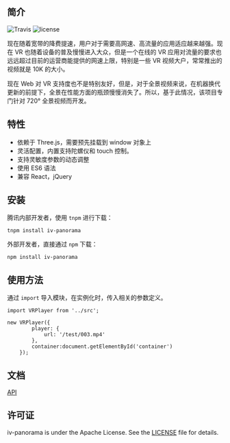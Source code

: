 ## 简介

![Travis](https://img.shields.io/travis/rust-lang/rust.svg)
![license](https://img.shields.io/badge/license-APACHE-blue.svg)

现在随着宽带的降费提速，用户对于需要高网速、高流量的应用适应越来越强。现在 VR 也随着设备的普及慢慢进入大众，但是一个在线的 VR 应用对流量的要求也远远超过目前的运营商能提供的网速上限，特别是一些 VR 视频大户，常常推出的视频就是 10K 的大小。

现在 Web 对 VR 支持度也不是特别友好，但是，对于全景视频来说，在机器换代更新的前提下，全景在性能方面的瓶颈慢慢消失了。所以，基于此情况，该项目专门针对 720° 全景视频而开发。

## 特性

 - 依赖于 Three.js，需要预先挂载到 window 对象上
 - 灵活配置，内置支持陀螺仪和 touch 控制。
 - 支持灵敏度参数的动态调整
 - 使用 ES6 语法
 - 兼容 React，jQuery 

## 安装

腾讯内部开发者，使用 `tnpm` 进行下载：

```
tnpm install iv-panorama
```

外部开发者，直接通过 `npm` 下载：

```
npm install iv-panorama
```

## 使用方法

通过 `import` 导入模块，在实例化时，传入相关的参数定义。

```
import VRPlayer from '../src';

new VRPlayer({
        player: {
            url: '/test/003.mp4'
        },
        container:document.getElementById('container')
    });
```

## 文档

[API][1]


## 许可证

iv-panorama is under the Apache License. See the [LICENSE][2] file for details.


  [1]: http://git.code.oa.com/jimmytian/ivweb-panaorama-player/blob/master/doc/api.md
  [2]: http://git.code.oa.com/jimmytian/ivweb-panaorama-player/blob/master/LICENSE